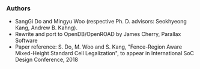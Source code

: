 ### Authors
- SangGi Do and Mingyu Woo (respective Ph. D. advisors: Seokhyeong Kang, Andrew B. Kahng).
- Rewrite and port to OpenDB/OpenROAD by James Cherry, Parallax Software
- Paper reference: S. Do, M. Woo and S. Kang, "Fence-Region Aware Mixed-Height Standard Cell Legalization", to appear in International SoC Design Conference, 2018
